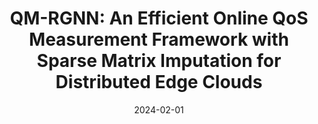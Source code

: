 ---
title: "QM-RGNN: An Efficient Online QoS Measurement Framework with Sparse Matrix Imputation for Distributed Edge Clouds"
collection: publications
category: conferences
permalink: /publication/2024-qm-rgnn
date: 2024-02-01
venue: 'IEEE International Conference on Computer Communications (IEEE INFOCOM)'
paperurl: 'https://ieeexplore.ieee.org/document/10621145'
citation: 'Heng Zhang, Zixuan Cui, <b>Shaoyuan Huang</b>, Deke Guo, Xiaofei Wang, Wenyu Wang. (2024). &quot;QM-RGNN: An Efficient Online QoS Measurement Framework with Sparse Matrix Imputation for Distributed Edge Clouds.&quot; <i>IEEE International Conference on Computer Communications (IEEE INFOCOM)</i>. (CCF-A)'
--- 